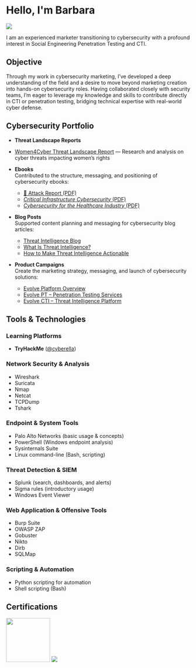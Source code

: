 # Hello, I'm Barbara
<a href="https://www.linkedin.com/in/barbara-mendes/"><img src="https://img.shields.io/badge/-LinkedIn-0072b1?&style=for-the-badge&logo=linkedin&logoColor=white" /></a>

I am an experienced marketer transitioning to cybersecurity with a profound interest in Social Engineering Penetration Testing and CTI. 

## Objective

Through my work in cybersecurity marketing, I’ve developed a deep understanding of the field and a desire to move beyond marketing creation into hands-on cybersecurity roles. Having collaborated closely with security teams, I’m eager to leverage my knowledge and skills to contribute directly in CTI or penetration testing, bridging technical expertise with real-world cyber defense.

## Cybersecurity Portfolio

- **Threat Landscape Reports**  
- [Women4Cyber Threat Landscape Report](https://github.com/bmendesh/women4cyber-threat-report) — Research and analysis on cyber threats impacting women’s rights

- **Ebooks**  
  Contributed to the structure, messaging, and positioning of cybersecurity ebooks:
  - [📄 Attack Report (PDF)](https://ac-landing-pages-user-uploads-production.s3.amazonaws.com/0000059413/d93a7f93-dbfe-45da-8743-5f0c6b0bd110.pdf)
  - [*Critical Infrastructure Cybersecurity* (PDF)](https://ac-landing-pages-user-uploads-production.s3.amazonaws.com/0000059413/3bb816ad-a88b-4c8f-ac36-fcf917cdafcb.pdf)
  - [*Cybersecurity for the Healthcare Industry* (PDF)](https://ac-landing-pages-user-uploads-production.s3.amazonaws.com/0000059413/02147aa1-9ddf-40d5-ba5e-2ad0197beb32.pdf)

- **Blog Posts**  
  Supported content planning and messaging for cybersecurity blog articles:
  - [Threat Intelligence Blog](https://www.threatintelligence.com/blog/)  
  - [What Is Threat Intelligence?](https://www.threatintelligence.com/blog/threat-intelligence)  
  - [How to Make Threat Intelligence Actionable](https://www.threatintelligence.com/blog/actionable-threat-intelligence)

- **Product Campaigns**  
  Create the marketing strategy, messaging, and launch of cybersecurity solutions:
  - [Evolve Platform Overview](https://www.threatintelligence.com/evolve-platform)  
  - [Evolve PT – Penetration Testing Services](https://www.threatintelligence.com/evolve-pt-penetration-testing)
  - [Evolve CTI – Threat Intelligence Platform](https://www.threatintelligence.com/evolve-cti-cyber-threat-intelligence)  

## Tools & Technologies

### Learning Platforms
- **TryHackMe** ([@cyberella](https://tryhackme.com/p/cyberella))

### Network Security & Analysis
- Wireshark  
- Suricata  
- Nmap  
- Netcat  
- TCPDump  
- Tshark

### Endpoint & System Tools
- Palo Alto Networks (basic usage & concepts)  
- PowerShell (Windows endpoint analysis)  
- Sysinternals Suite  
- Linux command-line (Bash, scripting)

### Threat Detection & SIEM
- Splunk (search, dashboards, and alerts)  
- Sigma rules (introductory usage)  
- Windows Event Viewer

### Web Application & Offensive Tools
- Burp Suite  
- OWASP ZAP  
- Gobuster  
- Nikto  
- Dirb  
- SQLMap

### Scripting & Automation
- Python scripting for automation  
- Shell scripting (Bash)

## Certifications
<div>
<p align="left">
  <img src="https://images.credly.com/images/0bf0f2da-a699-4c82-82e2-56dcf1f2e1c7/image.png" width="120" height="120">
  <img src="https://img.shields.io/badge/-Akamai-0099FF?style=for-the-badge&logo=Akamai&logoColor=white" />
</p>
</div>
